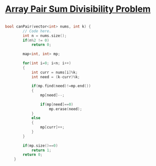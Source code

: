 <h1><a href="https://www.geeksforgeeks.org/problems/array-pair-sum-divisibility-problem3257/1">Array Pair Sum Divisibility Problem</a></h1>

```cpp

bool canPair(vector<int> nums, int k) {
        // Code here.
        int n = nums.size();
        if(n%2 != 0)
            return 0;
            
        map<int, int> mp;
        
        for(int i=0; i<n; i++)
        {
            int curr = nums[i]%k;
            int need = (k-curr)%k;
            
            if(mp.find(need)!=mp.end())
            {
                mp[need]--;
                
                if(mp[need]==0)
                    mp.erase(need);
            }
            else
            {
                mp[curr]++;
            }
        }
        
        if(mp.size()==0)
            return 1;
        return 0;
    }
```